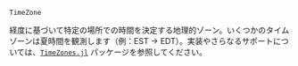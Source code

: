 ```
TimeZone
```

経度に基づいて特定の場所での時間を決定する地理的ゾーン。いくつかのタイムゾーンは夏時間を観測します（例：EST -> EDT）。実装やさらなるサポートについては、[`TimeZones.jl`](https://github.com/JuliaTime/TimeZones.jl) パッケージを参照してください。
